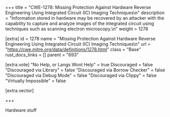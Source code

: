 +++
title = "CWE-1278: Missing Protection Against Hardware Reverse Engineering Using Integrated Circuit (IC) Imaging Techniques\n"
description = "Information stored in hardware may be recovered by an attacker with the capability to capture and analyze images of the integrated circuit using techniques such as scanning electron microscopy.\n"
weight = 1278

[extra]
id = 1278
name = "Missing Protection Against Hardware Reverse Engineering Using Integrated Circuit (IC) Imaging Techniques\n"
url = "https://cwe.mitre.org/data/definitions/1278.html"
class = "Base"
rust_docs_links = []
parent = "693"

[extra.vote]
"No Help, or Langs Wont Help" = true
Discouraged = false
"Discouraged via Library" = false
"Discouraged via Borrow Checker" = false
"Discouraged via Debug Mode" = false
"Discouraged via Clippy" = false
"Virtually Impossible" = false

[extra.vector]

+++

Hardware stuff